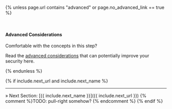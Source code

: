 {% unless page.url contains "advanced" or page.no_advanced_link == true %}

<br />


<div class="alert alert-primary mb-4">
	<h4 class="alert-heading mb-3">Advanced Considerations</h4>
	<p>
		Comfortable with the concepts in this step?
	</p>
	<p class="mb-1">
		Read the
		<a href="{% if page.url contains "index" %}advanced{% else %}{{ page.url | split: '.' | first  }}-advanced{% endif %}">advanced considerations</a>
		that can potentially improve your security here.
	</p>
</div>



{% endunless %}

{% if include.next_url and include.next_name %}

---

&raquo; 
Next Section: [{{ include.next_name }}]({{ include.next_url }})
{% comment %}TODO: pull-right somehow? {% endcomment %}
{% endif %}
